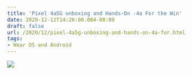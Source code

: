 ```yaml
---
title: 'Pixel 4a5G unboxing and Hands-On -4a For the Win'
date: 2020-12-12T14:26:00.004-08:00
draft: false
url: /2020/12/pixel-4a5g-unboxing-and-hands-on-4a-for.html
tags: 
- Wear OS and Android
---
```


[![](https://1.bp.blogspot.com/-XrOdPLUyAtg/X9VDmz4xjPI/AAAAAAAAL6g/JJBHXdrtVcsb_64HXwh_5PJDTw1GbSwIQCNcBGAsYHQ/s320/PXL_20201202_155042351.jpg)](https://1.bp.blogspot.com/-XrOdPLUyAtg/X9VDmz4xjPI/AAAAAAAAL6g/JJBHXdrtVcsb_64HXwh_5PJDTw1GbSwIQCNcBGAsYHQ/s2048/PXL_20201202_155042351.jpg)
